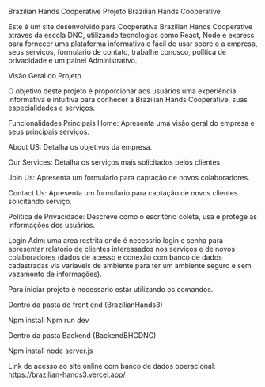 Brazilian Hands Cooperative
Projeto Brazilian Hands Cooperative

Este é um site desenvolvido para Cooperativa Brazilian Hands Cooperative atraves da escola DNC, utilizando tecnologias como React, Node e express para fornecer uma plataforma informativa e fácil de usar sobre o a empresa, seus serviços, formulario de contato, trabalhe conosco, política de privacidade e um painel Administrativo.

Visão Geral do Projeto

O objetivo deste projeto é proporcionar aos usuários uma experiência informativa e intuitiva para conhecer a Brazilian Hands Cooperative, suas especialidades e serviços.

Funcionalidades Principais
Home: Apresenta uma visão geral do empresa e seus principais serviços.

About US: Detalha os objetivos da empresa.

Our Services: Detalha os serviços mais solicitados pelos clientes.

Join Us: Apresenta um formulario para captação de novos colaboradores.

Contact Us: Apresenta um formulario para captação de novos clientes solicitando serviço.

Política de Privacidade: Descreve como o escritório coleta, usa e protege as informações dos usuários.

Login Adm: uma area restrita onde é necessrio login e senha para apresentar relatorio de clientes interessados nos serviços e de novos colaboradores (dados de acesso e conexão com banco de dados cadastradas via variaveis de ambiente para ter um ambiente seguro e sem vazamento de informações).

Para iniciar projeto é necessario estar utilizando os comandos.

Dentro da pasta do front end (BrazilianHands3)

Npm install 
Npm run dev

Dentro da pasta Backend (BackendBHCDNC)

Npm install 
node server.js


Link de acesso ao site online com banco de dados operacional: https://brazilian-hands3.vercel.app/
